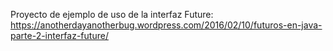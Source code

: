Proyecto de ejemplo de uso de la interfaz Future: https://anotherdayanotherbug.wordpress.com/2016/02/10/futuros-en-java-parte-2-interfaz-future/